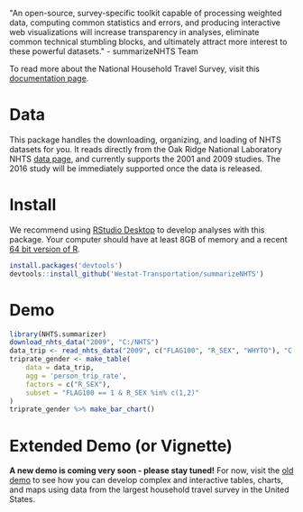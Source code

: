 "An open-source, survey-specific toolkit capable of processing weighted data, computing common statistics and errors, and producing interactive web visualizations will increase transparency in analyses, eliminate common technical stumbling blocks, and ultimately attract more interest to these powerful datasets." - summarizeNHTS Team

To read more about the National Household Travel Survey, visit this [documentation page](http://nhts.ornl.gov/documentation.shtml).

# Data

This package handles the downloading, organizing, and loading of NHTS datasets for you. It reads directly from the Oak Ridge National Laboratory NHTS [data page](http://nhts.ornl.gov/download.shtml), and currently supports the 2001 and 2009 studies. The 2016 study will be immediately supported once the data is released.

# Install

We recommend using [RStudio Desktop](https://www.rstudio.com/products/rstudio/download/) to develop analyses with this package. Your computer should have at least 8GB of memory and a recent [64 bit version of R](https://cran.r-project.org/).

```R
install.packages('devtools')
devtools::install_github('Westat-Transportation/summarizeNHTS')
```
# Demo

```R
library(NHTS.summarizer)
download_nhts_data("2009", "C:/NHTS")
data_trip <- read_nhts_data("2009", c("FLAG100", "R_SEX", "WHYTO"), "C:/NHTS")
triprate_gender <- make_table(
	data = data_trip, 
	agg = 'person_trip_rate',
	factors = c("R_SEX"),
	subset = "FLAG100 == 1 & R_SEX %in% c(1,2)"
)
triprate_gender %>% make_bar_chart()
```

# Extended Demo (or Vignette)

**A new demo is coming very soon - please stay tuned!** For now, visit the [old demo](https://rawgit.com/Westat-Transportation/NHTS-Summarizer/master/demo.html) to see how you can develop complex and interactive tables, charts, and maps using data from the largest household travel survey in the United States.
